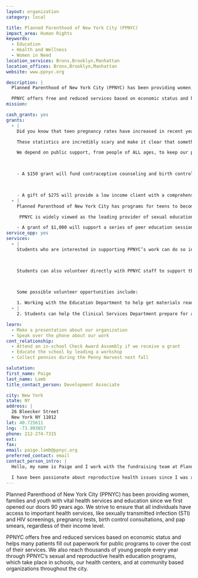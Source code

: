 ```yaml
---
layout: organization
category: local

title: Planned Parenthood of New York City (PPNYC)
impact_area: Human Rights
keywords: 
  - Education
  - Health and Wellness
  - Women in Need
location_services: Bronx,Brooklyn,Manhattan
location_offices: Bronx,Brooklyn,Manhattan
website: www.ppnyc.org

description: |
  Planned Parenthood of New York City (PPNYC) has been providing women, families and youth with vital health services and education since we first opened our doors 90 years ago. We strive to ensure that all individuals have access to important health services, like sexually transmitted infection (STI) and HIV screenings, pregnancy tests, birth control consultations, and pap smears, regardless of their income level. 

  PPNYC offers free and reduced services based on economic status and helps many patients fill out paperwork for public programs to cover the cost of their services. We also reach thousands of young people every year through PPNYC’s sexual and reproductive health education programs, which take place in schools, our health centers, and at community based organizations throughout the city.
mission: 

cash_grants: yes
grants: 
  - |
    Did you know that teen pregnancy rates have increased in recent years?  Not only that, but more teens are being diagnosed with STIs like Chlamydia, gonorrhea and syphilis.  Young adults also represent over half of all new HIV cases. 

    These statistics are incredibly scary and make it clear that something needs to be done! PPNYC provides essential health services, including STI screening and treatment, and also has many sex education programs for young people. 

    We depend on public support, from people of ALL ages, to keep our programs going. PPNYC wants to ensure that all people have the ability to make informed decisions related to relationships, pregnancy and sexual health. That is where you come in... With your help we can provide critical services to people in NYC.

    

    - A $150 grant will fund contraceptive counseling and birth control supplies for one teen for an entire year.

    

    - A gift of $275 will provide a low income client with a comprehensive gynecological exam and contraceptive counseling.
  - |
    Planned Parenthood of New York City has programs for teens to become empowered and in control of their lives!  We offer trainings for both young people and educators in order to provide teens with the information and skills they need to make healthy decisions about sex and reproduction.

     PPNYC is widely viewed as the leading provider of sexual education within New York City. Our Teen Advocate Program benefits thousands of teens by promoting responsible and educated decision-making.  We train young people to serve as educators for their friends because we feel that teens are each other’s best teachers.  The Advocates share key information with other young people about sexual health and behaviors through interactive performances. Last year alone, our Advocates reached approximately 2,200 young people in more than 20 locations! 

    - A grant of $1,000 will support a series of peer education sessions for at-risk youth.
service_opp: yes
services: 
  - |
    Students who are interested in supporting PPNYC’s work can do so in a variety of ways. You could set up an information table in your cafeteria and distribute information from our website and materials provided by PPNYC, to talk with other students about sexual health. You could also talk to your teacher or after school program staff about arranging for the Teen Advocates to visit your after school program, where they will discuss a variety of sexual health topics -- including abstinence, peer pressure, relationships, and prevention of pregnancy and STIs.

    

    Students can also volunteer directly with PPNYC staff to support the people that we serve. A volunteer experience will allow students to see firsthand the work that we do in the community, interact with staff members, and learn about sexual and reproductive health.

    

    Some possible volunteer opportunities include:

    1. Working with the Education Department to help get materials ready for a community sexual health workshop. You will learn about our presentations and see what information our educators present about, providing you with the opportunity to learn more about reproductive health. You will also get to talk with PPNYC staff about the work that they do and why they are involved. Through this experience, student volunteers will learn about how PPNYC is reaching students and adults across New York City with accurate information about health and relationships.
  - |
    2. Students can help the Clinical Services Department prepare for a staff training. These trainings are for many different staff members, including: nursing and administrative staff and medical students. By volunteering with the clinical services team, you will learn about the roles of nurses and staff members and also about the many PPNYC programs and projects taking place in the community and at our 3 health centers. 

learn: 
  - Make a presentation about our organization
  - Speak over the phone about our work
cont_relationship: 
  - Attend an in-school Check Award Assembly if we receive a grant
  - Educate the school by leading a workshop
  - Collect pennies during the Penny Harvest next fall

salutation: 
first_name: Paige
last_name: Lamb
title_contact_person: Development Associate

city: New York
state: NY
address: |
  26 Bleecker Street  
  New York NY 11012
lat: 40.725611
lng: -73.993657
phone: 212-274-7315
ext: 
fax: 
email: paige.lamb@ppnyc.org
preferred_contact: email
contact_person_intro: |
  Hello, my name is Paige and I work with the fundraising team at Planned Parenthood of New York City. I have been working for Planned Parenthood for three years and have seen firsthand what amazing services the organization provides to all people, young and old, of all backgrounds and income levels. At my previous job with a Planned Parenthood in Washington State, I worked as a community educator and spoke with countless young people about reproductive health – I am continually inspired by students’ desire to learn and reach out to others. 

  I have been passionate about reproductive health issues since I was a high school student. I come from an area with high rates of teen pregnancy and STIs and feel that every person, including teens, should have the information and resources needed to make educated decisions about their sexual health.  I am lucky to work for an organization that feels the same and provides reproductive health services and education to thousands of New Yorkers. I am proud to work for PPNYC and am excited to work with Common Cents and students in New York City.
---
```

Planned Parenthood of New York City (PPNYC) has been providing women, families and youth with vital health services and education since we first opened our doors 90 years ago. We strive to ensure that all individuals have access to important health services, like sexually transmitted infection (STI) and HIV screenings, pregnancy tests, birth control consultations, and pap smears, regardless of their income level. 

PPNYC offers free and reduced services based on economic status and helps many patients fill out paperwork for public programs to cover the cost of their services. We also reach thousands of young people every year through PPNYC’s sexual and reproductive health education programs, which take place in schools, our health centers, and at community based organizations throughout the city.